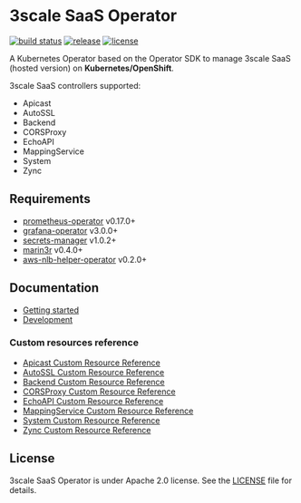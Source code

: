 # 3scale SaaS Operator

[![build status](https://circleci.com/gh/3scale/saas-operator.svg?style=shield)](https://circleci.com/gh/3scale/saas-operator)
[![release](https://badgen.net/github/release/3scale/saas-operator)](https://github.com/3scale/saas-operator/releases)
[![license](https://badgen.net/github/license/3scale/saas-operator)](https://github.com/3scale/saas-operator/blob/master/LICENSE)

A Kubernetes Operator based on the Operator SDK to manage 3scale SaaS (hosted version) on **Kubernetes/OpenShift**.

3scale SaaS controllers supported:

* Apicast
* AutoSSL
* Backend
* CORSProxy
* EchoAPI
* MappingService
* System
* Zync

## Requirements

* [prometheus-operator](https://github.com/coreos/prometheus-operator) v0.17.0+
* [grafana-operator](https://github.com/integr8ly/grafana-operator) v3.0.0+
* [secrets-manager](https://github.com/tuenti/secrets-manager) v1.0.2+
* [marin3r](https://github.com/3scale/marin3r) v0.4.0+
* [aws-nlb-helper-operator](https://github.com/3scale/aws-nlb-helper-operator) v0.2.0+

## Documentation

* [Getting started](docs/getting-started.md)
* [Development](docs/development.md)

### Custom resources reference

* [Apicast Custom Resource Reference](docs/reference/apicast-crd-reference.md)
* [AutoSSL Custom Resource Reference](docs/reference/autossl-crd-reference.md)
* [Backend Custom Resource Reference](docs/reference/backend-crd-reference.md)
* [CORSProxy Custom Resource Reference](docs/reference/corsproxy-crd-reference.md)
* [EchoAPI Custom Resource Reference](docs/reference/echoapi-crd-reference.md)
* [MappingService Custom Resource Reference](docs/reference/mappingservice-crd-reference.md)
* [System Custom Resource Reference](docs/reference/system-crd-reference.md)
* [Zync Custom Resource Reference](docs/reference/zync-crd-reference.md)

## License

3scale SaaS Operator is under Apache 2.0 license. See the [LICENSE](LICENSE) file for details.

